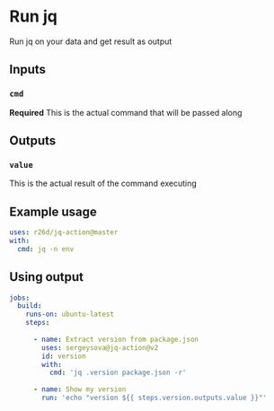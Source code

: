 # Run jq

Run jq on your data and get result as output


## Inputs
### `cmd`
**Required** This is the actual command that will be passed along

## Outputs

### `value`
This is the actual result of the command executing

## Example usage

```yaml
uses: r26d/jq-action@master
with:
  cmd: jq -n env
```

## Using output

```yaml
jobs:
  build:
    runs-on: ubuntu-latest
    steps:
    
      - name: Extract version from package.json
        uses: sergeysova@jq-action@v2
        id: version
        with:
          cmd: 'jq .version package.json -r'
      
      - name: Show my version
        run: 'echo "version ${{ steps.version.outputs.value }}"'
```
